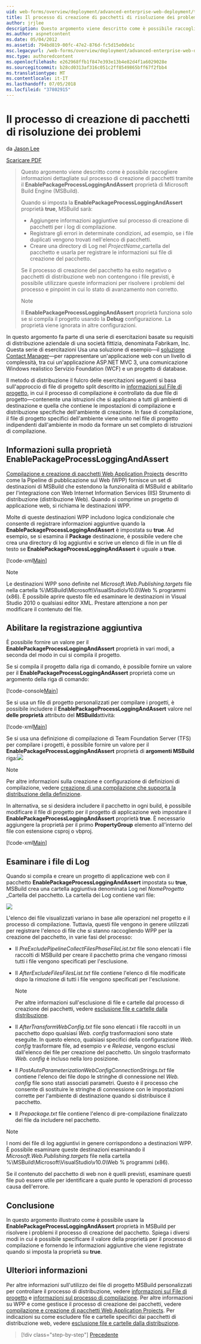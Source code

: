 ```yaml
---
uid: web-forms/overview/deployment/advanced-enterprise-web-deployment/troubleshooting-the-packaging-process
title: Il processo di creazione di pacchetti di risoluzione dei problemi | Microsoft Docs
author: jrjlee
description: Questo argomento viene descritto come è possibile raccogliere informazioni dettagliate sul processo di creazione del pacchetto usando la proprietà EnablePackageProcessLoggingAndAssert nel valore M...
ms.author: aspnetcontent
ms.date: 05/04/2012
ms.assetid: 794bd819-00fc-47e2-876d-fc5d15e0de1c
msc.legacyurl: /web-forms/overview/deployment/advanced-enterprise-web-deployment/troubleshooting-the-packaging-process
msc.type: authoredcontent
ms.openlocfilehash: e262968ffb1f847e393e13b4e82d4f1a6029028e
ms.sourcegitcommit: b28cd0313af316c051c2ff8549865bff67f2fbb4
ms.translationtype: MT
ms.contentlocale: it-IT
ms.lasthandoff: 07/05/2018
ms.locfileid: "37802915"
---
```

<a name="troubleshooting-the-packaging-process"></a>Il processo di creazione di pacchetti di risoluzione dei problemi
====================
da [Jason Lee](https://github.com/jrjlee)

[Scaricare PDF](https://msdnshared.blob.core.windows.net/media/MSDNBlogsFS/prod.evol.blogs.msdn.com/CommunityServer.Blogs.Components.WeblogFiles/00/00/00/63/56/8130.DeployingWebAppsInEnterpriseScenarios.pdf)

> Questo argomento viene descritto come è possibile raccogliere informazioni dettagliate sul processo di creazione di pacchetti tramite il **EnablePackageProcessLoggingAndAssert** proprietà di Microsoft Build Engine (MSBuild).
> 
> Quando si imposta la **EnablePackageProcessLoggingAndAssert** proprietà **true**, MSBuild sarà:
> 
> - Aggiungere informazioni aggiuntive sul processo di creazione di pacchetti per i log di compilazione.
> - Registrare gli errori in determinate condizioni, ad esempio, se i file duplicati vengono trovati nell'elenco di pacchetti.
> - Creare una directory di Log nel *ProjectName*\_cartella del pacchetto e usarla per registrare le informazioni sui file di creazione del pacchetto.
> 
> Se il processo di creazione del pacchetto ha esito negativo o pacchetti di distribuzione web non contengono i file previsti, è possibile utilizzare queste informazioni per risolvere i problemi del processo e pinpoint in cui lo stato di avanzamento non corretto.
> 
> > [!NOTE]
> > Il **EnablePackageProcessLoggingAndAssert** proprietà funziona solo se si compila il progetto usando la **Debug** configurazione. La proprietà viene ignorata in altre configurazioni.


In questo argomento fa parte di una serie di esercitazioni basate su requisiti di distribuzione aziendale di una società fittizia, denominata Fabrikam, Inc. Questa serie di esercitazioni Usa una soluzione di esempio&#x2014;il [soluzione Contact Manager](../web-deployment-in-the-enterprise/the-contact-manager-solution.md)&#x2014;per rappresentare un'applicazione web con un livello di complessità, tra cui un'applicazione ASP.NET MVC 3, una comunicazione Windows realistico Servizio Foundation (WCF) e un progetto di database.

Il metodo di distribuzione il fulcro delle esercitazioni seguenti si basa sull'approccio di file di progetto split descritto in [informazioni sul File di progetto](../web-deployment-in-the-enterprise/understanding-the-project-file.md), in cui il processo di compilazione è controllato da due file di progetto&#x2014;contenente una istruzioni che si applicano a tutti gli ambienti di destinazione e quella che contiene le impostazioni di compilazione e distribuzione specifiche dell'ambiente di creazione. In fase di compilazione, il file di progetto specifici dell'ambiente viene unito nel file di progetto indipendenti dall'ambiente in modo da formare un set completo di istruzioni di compilazione.

## <a name="understanding-the-enablepackageprocessloggingandassert-property"></a>Informazioni sulla proprietà EnablePackageProcessLoggingAndAssert

[Compilazione e creazione di pacchetti Web Application Projects](../web-deployment-in-the-enterprise/building-and-packaging-web-application-projects.md) descritto come la Pipeline di pubblicazione sul Web (WPP) fornisce un set di destinazioni di MSBuild che estendono la funzionalità di MSBuild e abilitarlo per l'integrazione con Web Internet Information Services (IIS) Strumento di distribuzione (distribuzione Web). Quando si comprime un progetto di applicazione web, si richiama le destinazioni WPP.

Molte di queste destinazioni WPP includono logica condizionale che consente di registrare informazioni aggiuntive quando la **EnablePackageProcessLoggingAndAssert** è impostata su **true**. Ad esempio, se si esamina il **Package** destinazione, è possibile vedere che crea una directory di log aggiuntivi e scrive un elenco di file in un file di testo se **EnablePackageProcessLoggingAndAssert** è uguale a **true**.


[!code-xml[Main](troubleshooting-the-packaging-process/samples/sample1.xml)]


> [!NOTE]
> Le destinazioni WPP sono definite nel *Microsoft.Web.Publishing.targets* file nella cartella %\MSBuild\Microsoft\VisualStudio\v10.0\Web % programmi (x86). È possibile aprire questo file ed esaminare le destinazioni in Visual Studio 2010 o qualsiasi editor XML. Prestare attenzione a non per modificare il contenuto del file.


## <a name="enabling-the-additional-logging"></a>Abilitare la registrazione aggiuntiva

È possibile fornire un valore per il **EnablePackageProcessLoggingAndAssert** proprietà in vari modi, a seconda del modo in cui si compila il progetto.

Se si compila il progetto dalla riga di comando, è possibile fornire un valore per il **EnablePackageProcessLoggingAndAssert** proprietà come un argomento della riga di comando:


[!code-console[Main](troubleshooting-the-packaging-process/samples/sample2.cmd)]


Se si usa un file di progetto personalizzati per compilare i progetti, è possibile includere il **EnablePackageProcessLoggingAndAssert** valore nel **delle proprietà** attributo del **MSBuild**attività:


[!code-xml[Main](troubleshooting-the-packaging-process/samples/sample3.xml)]


Se si usa una definizione di compilazione di Team Foundation Server (TFS) per compilare i progetti, è possibile fornire un valore per il **EnablePackageProcessLoggingAndAssert** proprietà di **argomenti MSBuild** riga:![](troubleshooting-the-packaging-process/_static/image1.png)

> [!NOTE]
> Per altre informazioni sulla creazione e configurazione di definizioni di compilazione, vedere [creazione di una compilazione che supporta la distribuzione della definizione](../configuring-team-foundation-server-for-web-deployment/creating-a-build-definition-that-supports-deployment.md).


In alternativa, se si desidera includere il pacchetto in ogni build, è possibile modificare il file di progetto per il progetto di applicazione web impostare il **EnablePackageProcessLoggingAndAssert** proprietà **true**. È necessario aggiungere la proprietà per il primo **PropertyGroup** elemento all'interno del file con estensione csproj o vbproj.


[!code-xml[Main](troubleshooting-the-packaging-process/samples/sample4.xml)]


## <a name="reviewing-the-log-files"></a>Esaminare i file di Log

Quando si compila e creare un progetto di applicazione web con il pacchetto **EnablePackageProcessLoggingAndAssert** impostata su **true**, MSBuild crea una cartella aggiuntiva denominata Log nel *NomeProgetto* \_Cartella del pacchetto. La cartella dei Log contiene vari file:

![](troubleshooting-the-packaging-process/_static/image2.png)

L'elenco dei file visualizzati variano in base alle operazioni nel progetto e il processo di compilazione. Tuttavia, questi file vengono in genere utilizzati per registrare l'elenco di file che si stanno raccogliendo WPP per la creazione del pacchetto, in varie fasi del processo:

- Il *PreExcludePipelineCollectFilesPhaseFileList.txt* file sono elencati i file raccolti di MSBuild per creare il pacchetto prima che vengano rimossi tutti i file vengono specificati per l'esclusione.
- Il *AfterExcludeFilesFilesList.txt* file contiene l'elenco di file modificate dopo la rimozione di tutti i file vengono specificati per l'esclusione.

    > [!NOTE]
    > Per altre informazioni sull'esclusione di file e cartelle dal processo di creazione dei pacchetti, vedere [esclusione file e cartelle dalla distribuzione](excluding-files-and-folders-from-deployment.md).
- Il *AfterTransformWebConfig.txt* file sono elencati i file raccolti in un pacchetto dopo qualsiasi *Web. config* trasformazioni sono state eseguite. In questo elenco, qualsiasi specifici della configurazione *Web. config* trasformare file, ad esempio *v* e *Release*, vengono esclusi dall'elenco dei file per creazione del pacchetto. Un singolo trasformato *Web. config* è incluso nella loro posizione.
- Il *PostAutoParameterizationWebConfigConnectionStrings.txt* file contiene l'elenco dei file dopo le stringhe di connessione nel *Web. config* file sono stati associati parametri. Questo è il processo che consente di sostituire le stringhe di connessione con le impostazioni corrette per l'ambiente di destinazione quando si distribuisce il pacchetto.
- Il *Prepackage.txt* file contiene l'elenco di pre-compilazione finalizzato dei file da includere nel pacchetto.

> [!NOTE]
> I nomi dei file di log aggiuntivi in genere corrispondono a destinazioni WPP. È possibile esaminare queste destinazioni esaminando il *Microsoft.Web.Publishing.targets* file nella cartella %\MSBuild\Microsoft\VisualStudio\v10.0\Web % programmi (x86).


Se il contenuto del pacchetto di web non è quelli previsti, esaminare questi file può essere utile per identificare a quale punto le operazioni di processo causa dell'errore.

## <a name="conclusion"></a>Conclusione

In questo argomento illustrato come è possibile usare la **EnablePackageProcessLoggingAndAssert** proprietà in MSBuild per risolvere i problemi il processo di creazione del pacchetto. Spiega i diversi modi in cui è possibile specificare il valore della proprietà per il processo di compilazione e fornendo le informazioni aggiuntive che viene registrate quando si imposta la proprietà su **true**.

## <a name="further-reading"></a>Ulteriori informazioni

Per altre informazioni sull'utilizzo dei file di progetto MSBuild personalizzati per controllare il processo di distribuzione, vedere [informazioni sul File di progetto](../web-deployment-in-the-enterprise/understanding-the-project-file.md) e [informazioni sul processo di compilazione](../web-deployment-in-the-enterprise/understanding-the-build-process.md). Per altre informazioni su WPP e come gestisce il processo di creazione dei pacchetti, vedere [compilazione e creazione di pacchetti Web Application Projects](../web-deployment-in-the-enterprise/building-and-packaging-web-application-projects.md). Per indicazioni su come escludere file e cartelle specifici dai pacchetti di distribuzione web, vedere [esclusione file e cartelle dalla distribuzione](excluding-files-and-folders-from-deployment.md).

> [!div class="step-by-step"]
> [Precedente](running-windows-powershell-scripts-from-msbuild-project-files.md)
